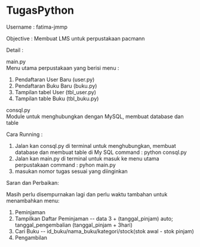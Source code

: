 # TugasPython
Username : fatima-jmmp

Objective :
Membuat LMS untuk perpustakaan pacmann

Detail :

main.py \
  Menu utama perpustakaan yang berisi menu :
  1. Pendaftaran User Baru (user.py)
  2. Pendaftaran Buku Baru (buku.py)
  3. Tampilan tabel User (tbl_user.py)
  4. Tampilan table Buku (tbl_buku.py)

consql.py \
Module untuk menghubungkan dengan MySQL, membuat database dan table 

Cara Running :

1. Jalan kan consql.py di terminal untuk menghubungkan, membuat database dan membuat table di My SQL
command : python consql.py
2. Jalan kan main.py di terminal untuk masuk ke menu utama perpustakaan
command : pyhon main.py
3. masukan nomor tugas sesuai yang diinginkan

Saran dan Perbaikan:

Masih perlu disempurnakan lagi dan perlu waktu tambahan untuk menambahkan menu:
1. Peminjaman
2. Tampilkan Daftar Peminjaman -- data 3 + (tanggal_pinjam) auto; tanggal_pengembalian (tanggal_pinjam + 3hari)
3. Cari Buku -- id_buku/nama_buku/kategori/stock(stok awal - stok pinjam)
4. Pengambilan



